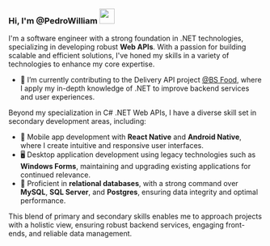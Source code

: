<!-- ### Pedro William B Moraes -->

### Hi, I'm @PedroWilliam <img src="https://media.giphy.com/media/Cx4pYO8Yd73Pr9QLOj/giphy.gif" width="30">

I'm a software engineer with a strong foundation in .NET technologies, specializing in developing robust **Web APIs**. With a passion for building scalable and efficient solutions, I've honed my skills in a variety of technologies to enhance my core expertise.

- 🔭 I’m currently contributing to the Delivery API project [@BS Food](https://bsfood.com.br/), where I apply my in-depth knowledge of .NET to improve backend services and user experiences.

Beyond my specialization in C# .NET Web APIs, I have a diverse skill set in secondary development areas, including:
- 📱 Mobile app development with **React Native** and **Android Native**, where I create intuitive and responsive user interfaces.
- 🖥️ Desktop application development using legacy technologies such as **Windows Forms**, maintaining and upgrading existing applications for continued relevance.
- 💾 Proficient in **relational databases**, with a strong command over **MySQL**, **SQL Server**, and **Postgres**, ensuring data integrity and optimal performance.

This blend of primary and secondary skills enables me to approach projects with a holistic view, ensuring robust backend services, engaging front-ends, and reliable data management.
